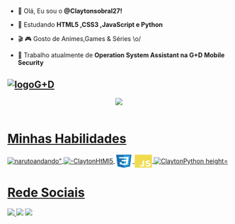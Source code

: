 
 * 👋 Olá, Eu sou o **@Claytonsobral27!**
 
 * 📘  Estudando **HTML5 ,CSS3 ,JavaScript e Python** 
 * 🎬 🎮 Gosto de Animes,Games & Séries \o/
 * 🏢 Trabalho atualmente de  **Operation System Assistant na G+D Mobile Security**
  
  <a href="https://www.gi-de.com/en/" target="_blank"/>  <img alt="logoG+D"  src="https://www.vanillaplus.com/wp-content/uploads/2016/03/Giesecke_Devrient.logo_.jpg">
---

<div align="center">
  <a href="https://github.com/Claytonsobral27">
  <img height="150em" src="https://github-readme-stats.vercel.app/api/top-langs/?username=Claytonsobral27&layout=compact&langs_count=7&theme=dracula"/>
</div>
 <div><br>
  <h1> Minhas Habilidades </h1>
   <img align="center" alt=narutoandando" heght="80" width="80" src="https://images-wixmp-ed30a86b8c4ca887773594c2.wixmp.com/f/d7342616-47df-4f4a-a9ff-adc5532cb145/ddm5j17-956ee931-9269-4b18-8d0b-a07455c3eeb0.gif?token=eyJ0eXAiOiJKV1QiLCJhbGciOiJIUzI1NiJ9.eyJzdWIiOiJ1cm46YXBwOjdlMGQxODg5ODIyNjQzNzNhNWYwZDQxNWVhMGQyNmUwIiwiaXNzIjoidXJuOmFwcDo3ZTBkMTg4OTgyMjY0MzczYTVmMGQ0MTVlYTBkMjZlMCIsIm9iaiI6W1t7InBhdGgiOiJcL2ZcL2Q3MzQyNjE2LTQ3ZGYtNGY0YS1hOWZmLWFkYzU1MzJjYjE0NVwvZGRtNWoxNy05NTZlZTkzMS05MjY5LTRiMTgtOGQwYi1hMDc0NTVjM2VlYjAuZ2lmIn1dXSwiYXVkIjpbInVybjpzZXJ2aWNlOmZpbGUuZG93bmxvYWQiXX0.LWIpk6Jl2CGLHqis_eV0AUAegYGFKxBE3XnKG1aCJZM">
  
  <img align="center" alt="-ClaytonHtMl5" height="30" width="30" src="https://cdn-icons-png.flaticon.com/512/1216/1216733.png">
   <img align="center" alt="Clayton-CSS" height="30" width="40" src="https://raw.githubusercontent.com/devicons/devicon/master/icons/css3/css3-original.svg">
   <img align="center" alt="Clayton-Js" height="30" width="40" src="https://raw.githubusercontent.com/devicons/devicon/master/icons/javascript/javascript-plain.svg">
    <img align="center" alt="ClaytonPython height="30" width="40" src="https://cdn4.iconfinder.com/data/icons/logos-and-brands/512/267_Python_logo-256.png">
</div>

 <div>
  
   <h1> Rede Sociais</h1>
 <a href="https://www.facebook.com/clayton.sobral.940" target="_blank"> <img src="https://img.shields.io/badge/Facebook-1877F2?style=for-the-badge&logo=facebook&logoColor=white"> </a>
 <a href = "https://www.instagram.com/clayton_sobral/" target="_blank"> <img src="https://img.shields.io/badge/-Instagram-%23E4405F?style=for-the-badge&logo=instagram&logoColor=white" target="_blank"></a>
<a href="miro12clayton@gmail.com" target="_blank"> <img src="https://img.shields.io/badge/Gmail-D14836?style=for-the-badge&logo=gmail&logoColor=white"></a>

  </div>
  
